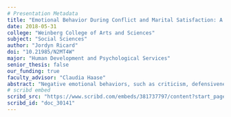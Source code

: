 ```yaml
---
# Presentation Metadata
title: "Emotional Behavior During Conflict and Marital Satisfaction: A Laboratory-Based Study of Married Couples"
date: 2018-05-31
college: "Weinberg College of Arts and Sciences"
subject: "Social Sciences"
author: "Jordyn Ricard"
doi: "10.21985/N2MT4W"
major: "Human Development and Psychological Services"
senior_thesis: false
our_funding: true
faculty_advisor: "Claudia Haase"
abstract: "Negative emotional behaviors, such as criticism, defensiveness, contempt, and stonewalling, that spouses may show during conflict are key predictors of marital dissatisfaction. Existing research has focused on middle-class couples, but little is known about how these negative emotional behaviors predict marital satisfaction among couples from socioeconomically diverse backgrounds. The present laboratory-based study sought to address this gap in the literature. Thirty-seven married couples (74 spouses) from socioeconomically diverse backgrounds (age: M = 41.98, SD = 10.42; household income: M = $50,001-$75,000, range: Less than $20,000 to Greater than $150,000; 44% African American) engaged in an unrehearsed 10-minute conversation about an area of disagreement in their marriage while they were being videotaped. Negative emotional behaviors (i.e., criticism; stonewalling; contempt; defensiveness) during the last 30 seconds of the conflict conversation were objectively coded on a second-by-second basis by trained raters using the Specific Affect Coding System based on a gestalt of facial expressions, body language, voice, and content (average interrater reliability: .75). Marital satisfaction was measured using a well-established questionnaire (15 items; alpha = .83). Correlation analyses showed that criticism (but not defensiveness) behavior was associated with lower marital satisfaction. Stonewalling and contempt behavior occurred very rarely during the 30-second coding period and thus were not included in the present analyses. Findings provide initial evidence that, across SES levels, objectively coded “thin slices” of criticism behavior during 30 seconds of a conflict conversation can be used to understand how happy spouses are with their marriage overall. Directions for future research are discussed."
# scribd embed
scribd_src: "https://www.scribd.com/embeds/381737797/content?start_page=1&view_mode=scroll&access_key=key-rC7MYtVClgc8dOw9ffQ9&show_recommendations=true"
scribd_id: "doc_30141"
---
```

